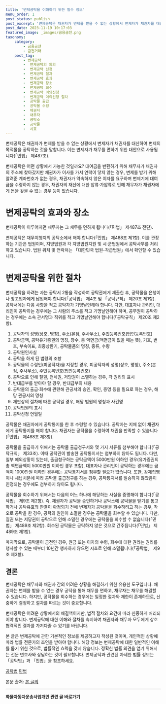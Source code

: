 ```yaml
---
title: '변제공탁을 이해하기 위한 필수 정보'
menu_order: 1
post_status: publish
post_excerpt: '변제공탁은 채권자가 변제를 받을 수 없는 상황에서 변제자가 채권자를 대신하여 변제의 목적물을 공탁하는 것을 말합니다. 이는 변제자가 채무를 면하기 위한 대안으로 사용됩니다  민법  제487조 .'
post_date: 2023-11-19 10:17:03
featured_image: _images/금융금전.png
taxonomy:
    category:
        - 금융금전
        - 금전거래
    post_tag:
        - 변제공탁
        -  변제공탁의 의의
        -  변제공탁 신청
        -  변제공탁 절차
        -  변제공탁 효과
        -  변제공탁 장소
        -  변제공탁 회수
        -  변제공탁 이의신청
        -  변제공탁 이의신청 절차
        -  공탁물 출급
        -  공탁물 수령
        -  채권자
        -  채무자
        -  공탁소
        -  공탁물
        -  시효
---
```



변제공탁은 채권자가 변제를 받을 수 없는 상황에서 변제자가 채권자를 대신하여 변제의 목적물을 공탁하는 것을 말합니다. 이는 변제자가 채무를 면하기 위한 대안으로 사용됩니다(「민법」 제487조).

변제공탁은 어떤 상황에서 가능한 것일까요? 대여금을 반환하기 위해 채무자가 채권자의 주소에 찾아갔지만 채권자가 이사를 가서 연락이 닿지 않는 경우, 변제를 받기 위해 알려준 계좌번호가 없는 경우, 채권자가 약속하지 않은 이자를 요구하며 변제기에 대여금을 수령하지 않는 경우, 채권자의 재산에 대한 압류·가압류로 인해 채무자가 채권자에게 돈을 갚을 수 없는 경우 등이 있습니다.

# 변제공탁의 효과와 장소

변제공탁이 이루어지면 채무자는 그 채무를 면하게 됩니다(「민법」 제487조 전단).

변제공탁은 채무이행지의 공탁소에서 해야 합니다(「민법」 제488조 제1항). 이를 관장하는 기관은 법원이며, 지방법원과 각 지방법원지원 및 시·군법원에서 공탁사무를 처리하고 있습니다. 법원 위치 및 연락처는 「대한민국 법원-각급법원」에서 확인할 수 있습니다.

# 변제공탁을 위한 절차

변제공탁을 하려는 자는 공탁서 2통을 작성하여 공탁관에게 제출한 후, 공탁물을 은행이나 창고업자에게 납입해야 합니다(「공탁법」 제4조 및 「공탁규칙」 제20조 제1항). 공탁서에는 다음 사항을 적고 공탁자가 기명날인해야 합니다. 다만, 대표자나 관리인, 대리인이 공탁하는 경우에는 그 사람의 주소를 적고 기명날인해야 하며, 공무원이 공탁하는 경우에는 소속 관서명과 직위를 적고 기명날인해야 합니다(「공탁규칙」 제20조 제2항).

1. 공탁자의 성명(상호, 명칭), 주소(본점, 주사무소), 주민등록번호(법인등록번호)
2. 공탁금액, 공탁유가증권의 명칭, 장수, 총 액면금(액면금이 없을 때는 뜻), 기호, 번호, 부속이표, 최종상환기, 공탁물품의 명칭, 종류, 수량
3. 공탁원인사실
4. 공탁을 하게 된 법령의 조항
5. 공탁물의 수령인(피공탁자)을 지정할 경우, 피공탁자의 성명(상호, 명칭), 주소(본점, 주사무소), 주민등록번호(법인등록번호)
6. 공탁으로 인해 질권, 전세권, 저당권이 소멸하는 경우, 각 권리의 표시
7. 반대급부를 받아야 할 경우, 반대급부의 내용
8. 공탁물의 출급·회수에 관련해 관공서의 승인, 확인, 증명 등을 필요로 하는 경우, 해당 관공서의 명칭
9. 재판상의 절차에 따른 공탁일 경우, 해당 법원의 명칭과 사건명
10. 공탁법원의 표시
11. 공탁신청 연월일

공탁물은 채권자에게 공탁통지를 한 후 수령할 수 있습니다. 공탁자는 지체 없이 채권자에게 공탁통지를 해야 합니다. 채권자는 공탁물을 수령하여 채권을 만족할 수 있습니다(「민법」 제488조 제3항).

공탁물을 출급하기 위해서는 공탁물 출급청구서와 몇 가지 서류를 첨부해야 합니다(「공탁규칙」 제33조). 이때 공탁관이 발송한 공탁통지서는 첨부하지 않아도 됩니다. 다만, 일부 예외상황이 있는데, 출급청구하는 공탁금액이 5000만원 이하인 경우(유가증권의 총 액면금액이 5000만원 이하인 경우 포함), 대표자나 관리인이 공탁하는 경우에는 금액이 1000만원 이하인 경우에는 공탁통지서를 첨부할 필요가 없습니다. 또한, 강제집행이나 체납처분에 따라 공탁물 출급청구를 하는 경우, 공탁통지서를 발송하지 않았음이 인정되는 경우에도 첨부하지 않아도 됩니다.

공탁물을 회수하기 위해서는 다음의 어느 하나에 해당하는 사실을 증명해야 합니다(「공탁법」 제9조 제2항). 즉, 채권자가 공탁을 승인하거나 공탁소에 공탁물을 받기를 통고하거나 공탁유효의 판결이 확정되기 전에 변제자가 공탁물을 회수하려고 하는 경우, 착오로 공탁을 한 경우, 공탁의 원인이 소멸한 경우는 공탁물을 회수할 수 있습니다. 다만, 질권 또는 저당권이 공탁으로 인해 소멸한 경우에는 공탁물을 회수할 수 없습니다(「민법」 제489조 제2항). 회수된 공탁물은 공탁하지 않은 것으로 간주됩니다(「민법」 제489조 제1항).

마지막으로, 공탁물이 금전인 경우, 원금 또는 이자의 수령, 회수에 대한 권리는 권리를 행사할 수 있는 때부터 10년간 행사하지 않으면 시효로 인해 소멸됩니다(「공탁법」 제9조 제3항).

## 결론


변제공탁은 채무자와 채권자 간의 어려운 상황을 해결하기 위한 유용한 도구입니다. 채권자는 변제를 받을 수 없는 경우 공탁을 통해 채무를 면하고, 채무자는 채무를 해결할 수 있습니다. 하지만, 공탁물을 회수하는 경우에는 일정한 절차와 제한이 존재하므로, 신중하게 결정하고 절차를 따르는 것이 중요합니다.

변제공탁은 어려운 상황에서의 해결책이지만, 법적 절차와 요건에 따라 신중하게 처리되어야 합니다. 변제공탁에 대한 이해와 절차를 숙지하여 채권자와 채무자 모두에게 상호 협력적인 결과를 가져다줄 수 있기를 바랍니다.

본 글은 변제공탁에 관한 기본적인 정보를 제공하고자 작성된 것이며, 개인적인 상황에 따라 법률 전문가의 조언을 받아야 합니다. 해당 정보는 변제공탁에 대한 일반적인 이해를 돕기 위한 것으로, 법률적인 효력을 갖지 않습니다. 정확한 법률 의견을 얻기 위해서는 전문 변호사와 상담하는 것이 필요합니다. 변제공탁과 관련된 자세한 법률 정보는 「공탁법」과 「민법」을 참조하세요.

[공탁법](https://www.law.go.kr/LSW/lsSc.do?section=&menuId=2&subMenuId=250&tabMenuId=388&eventGubun=060902&query=%EA%B3%B5%ED%83%81%EB%B2%95)
[민법](https://www.law.go.kr/LSW/lsSc.do?section=&menuId=2&subMenuId=134&tabMenuId=388&eventGubun=060902&query=%EB%AF%BC%EB%B2%95)

본문 출처: [본 글의  ](URL)
<!-- wp:separator -->
<hr class="wp-block-separator has-alpha-channel-opacity"/>
<!-- /wp:separator -->

<!-- wp:group {"backgroundColor":"base","layout":{"type":"constrained"}} -->
<div class="wp-block-group has-base-background-color has-background"><!-- wp:paragraph {"align":"center","fontSize":"medium"} -->
<p class="has-text-align-center has-large-font-size"><strong>화물자동차운송사업개인 관련 글 바로가기</strong></p>
<!-- /wp:paragraph -->


<!-- wp:latest-posts
{"categories":[{"id":2053,"count":19,"description":"","link":"https://uknowlaw.com/category/%ed%99%94%eb%ac%bc%ec%9e%90%eb%8f%99%ec%b0%a8%ec%9a%b4%ec%86%a1%ec%82%ac%ec%97%85%ea%b0%9c%ec%9d%b8/","name":"화물자동차운송사업개인","slug":"화물자동차운송사업개인","taxonomy":"category","parent":0,"meta":[],"_links":{"self":[{"href":"https://uknowlaw.com/wp-json/wp/v2/categories/2053"}],"collection":[{"href":"https://uknowlaw.com/wp-json/wp/v2/categories"}],"about":[{"href":"https://uknowlaw.com/wp-json/wp/v2/taxonomies/category"}],"wp:post_type":[{"href":"https://uknowlaw.com/wp-json/wp/v2/posts?categories=2053"}],"curies":[{"name":"wp","href":"https://api.w.org/{rel}","templated":true}]}}],"postsToShow":100,"excerptLength":28,"postLayout":"grid","columns":2,"featuredImageAlign":"left","featuredImageSizeSlug":"large","fontSize":"small"} /--></div>
<!-- /wp:group -->